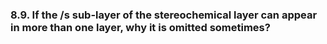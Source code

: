 ### 8.9. If the /s sub-layer of the stereochemical layer can appear in more than one layer, why it is omitted sometimes?

